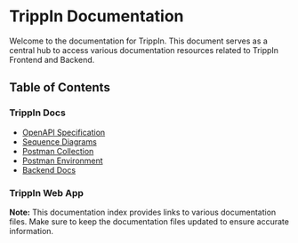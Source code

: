 # TrippIn Documentation

Welcome to the documentation for TrippIn. This document serves as a central hub to access various documentation resources related to TrippIn Frontend and Backend.

## Table of Contents

### TrippIn Docs

- [OpenAPI Specification](./openApiSpecifications.yml)
- [Sequence Diagrams](./sequenceDiagrams/index.md)
- [Postman Collection](./postmanCollection/Tripp-In.postman_collection.json)
- [Postman Environment](./postmanCollection/Tripp-in.postman_environment.json)
- [Backend Docs](./beRepoDocs/BE-README.md)

### TrippIn Web App

**Note:** This documentation index provides links to various documentation files. Make sure to keep the documentation files updated to ensure accurate information.